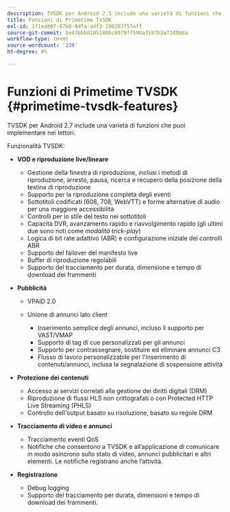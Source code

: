 ```yaml
---
description: TVSDK per Android 2.5 include una varietà di funzioni che puoi implementare nei lettori.
title: Funzioni di Primetime TVSDK
exl-id: 1f1ea807-67b0-4dfa-adf3-198207f57aff
source-git-commit: be43bbbd1051886c8979ff590a3197b2a7249b6a
workflow-type: tm+mt
source-wordcount: '228'
ht-degree: 0%

---
```


# Funzioni di Primetime TVSDK {#primetime-tvsdk-features}

TVSDK per Android 2.7 include una varietà di funzioni che puoi implementare nei lettori.

Funzionalità TVSDK:

* **VOD e riproduzione live/lineare**

   * Gestione della finestra di riproduzione, inclusi i metodi di riproduzione, arresto, pausa, ricerca e recupero della posizione della testina di riproduzione
   * Supporto per la riproduzione completa degli eventi
   * Sottotitoli codificati (608, 708, WebVTT) e forme alternative di audio per una maggiore accessibilità
   * Controlli per lo stile del testo nei sottotitoli
   * Capacità DVR, avanzamento rapido e riavvolgimento rapido (gli ultimi due sono noti come *modalità trick-play*)
   * Logica di bit rate adattivo (ABR) e configurazione iniziale dei controlli ABR
   * Supporto del failover del manifesto live
   * Buffer di riproduzione regolabili
   * Supporto del tracciamento per durata, dimensione e tempo di download dei frammenti

* **Pubblicità**

   * VPAID 2.0
   * Unione di annunci lato client

      * Inserimento semplice degli annunci, incluso il supporto per VAST/VMAP
      * Supporto di tag di cue personalizzati per gli annunci
      * Supporto per contrassegnare, sostituire ed eliminare annunci C3
      * Flusso di lavoro personalizzabile per l&#39;inserimento di contenuti/annunci, inclusa la segnalazione di sospensione attività

* **Protezione dei contenuti**

   * Accesso ai servizi correlati alla gestione dei diritti digitali (DRM)
   * Riproduzione di flussi HLS non crittografati o con Protected HTTP Live Streaming (PHLS)
   * Controllo dell&#39;output basato su risoluzione, basato su regole DRM

* **Tracciamento di video e annunci**

   * Tracciamento eventi QoS
   * Notifiche che consentono a TVSDK e all’applicazione di comunicare in modo asincrono sullo stato di video, annunci pubblicitari e altri elementi. Le notifiche registrano anche l’attività.

* **Registrazione**

   * Debug logging
   * Supporto del tracciamento per durata, dimensioni e tempo di download dei frammenti.
